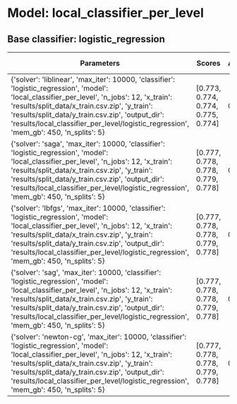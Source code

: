 # Model: local_classifier_per_level
## Base classifier: logistic_regression
|Parameters|Scores|Average|Standard deviation|
|----------|------|-------|------------------|
|{'solver': 'liblinear', 'max_iter': 10000, 'classifier': 'logistic_regression', 'model': 'local_classifier_per_level', 'n_jobs': 12, 'x_train': 'results/split_data/x_train.csv.zip', 'y_train': 'results/split_data/y_train.csv.zip', 'output_dir': 'results/local_classifier_per_level/logistic_regression', 'mem_gb': 450, 'n_splits': 5}|[0.773, 0.774, 0.774, 0.775, 0.774]|0.774|0.001|
|{'solver': 'saga', 'max_iter': 10000, 'classifier': 'logistic_regression', 'model': 'local_classifier_per_level', 'n_jobs': 12, 'x_train': 'results/split_data/x_train.csv.zip', 'y_train': 'results/split_data/y_train.csv.zip', 'output_dir': 'results/local_classifier_per_level/logistic_regression', 'mem_gb': 450, 'n_splits': 5}|[0.777, 0.778, 0.778, 0.779, 0.778]|0.778|0.001|
|{'solver': 'lbfgs', 'max_iter': 10000, 'classifier': 'logistic_regression', 'model': 'local_classifier_per_level', 'n_jobs': 12, 'x_train': 'results/split_data/x_train.csv.zip', 'y_train': 'results/split_data/y_train.csv.zip', 'output_dir': 'results/local_classifier_per_level/logistic_regression', 'mem_gb': 450, 'n_splits': 5}|[0.777, 0.778, 0.778, 0.779, 0.778]|0.778|0.001|
|{'solver': 'sag', 'max_iter': 10000, 'classifier': 'logistic_regression', 'model': 'local_classifier_per_level', 'n_jobs': 12, 'x_train': 'results/split_data/x_train.csv.zip', 'y_train': 'results/split_data/y_train.csv.zip', 'output_dir': 'results/local_classifier_per_level/logistic_regression', 'mem_gb': 450, 'n_splits': 5}|[0.777, 0.778, 0.778, 0.779, 0.778]|0.778|0.001|
|{'solver': 'newton-cg', 'max_iter': 10000, 'classifier': 'logistic_regression', 'model': 'local_classifier_per_level', 'n_jobs': 12, 'x_train': 'results/split_data/x_train.csv.zip', 'y_train': 'results/split_data/y_train.csv.zip', 'output_dir': 'results/local_classifier_per_level/logistic_regression', 'mem_gb': 450, 'n_splits': 5}|[0.777, 0.778, 0.778, 0.779, 0.778]|0.778|0.001|
